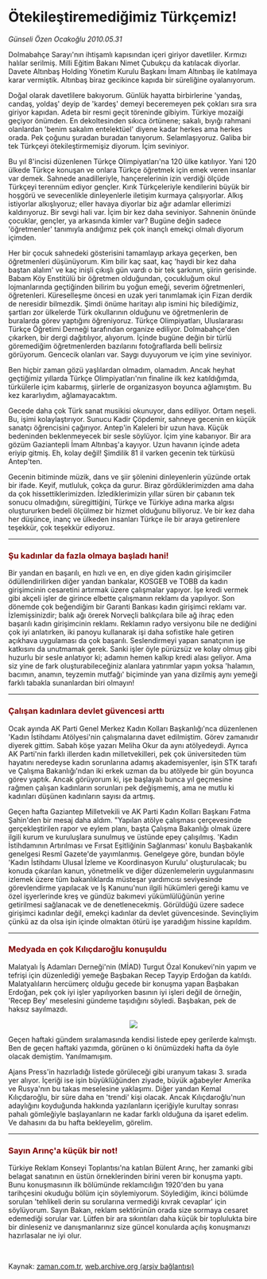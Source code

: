 # Ötekileştiremediğimiz Türkçemiz!

*Günseli Özen Ocakoğlu 2010.05.31*

<tr><td class="metin" colspan="2" style="padding-top: 20px; padding-left: 5px; ">Dolmabahçe Sarayı'nın ihtişamlı kapısından içeri giriyor davetliler. Kırmızı halılar serilmiş. Milli Eğitim Bakanı Nimet Çubukçu da katılacak diyorlar. Davete Altınbaş Holding Yönetim Kurulu Başkanı İmam Altınbaş ile katılmaya karar vermiştik. Altınbaş biraz gecikince kapıda bir süreliğine oyalanıyorum.</td></tr><tr><td class="metin" colspan="2" style="padding-top: 20px; padding-left: 5px; ">
<div id="haberMetinDiv"><p>
<p>Doğal olarak davetlilere bakıyorum. Günlük hayatta birbirlerine 'yandaş, candaş, yoldaş' deyip de 'kardeş' demeyi beceremeyen pek çokları sıra sıra giriyor kapıdan. Adeta bir resmi geçit töreninde gibiyim. Türkiye mozaiği geçiyor önümden. En dekoltesinden sıkıca örtünene; sakalı, bıyığı rahmani olanlardan 'benim sakalım entelektüel' diyene kadar herkes ama herkes orada. Pek çoğunu şuradan buradan tanıyorum. Selamlaşıyoruz. Galiba bir tek Türkçeyi ötekileştirmemişiz diyorum. İçim seviniyor.
<p>Bu yıl 8'incisi düzenlenen Türkçe Olimpiyatları'na 120 ülke katılıyor. Yani 120 ülkede Türkçe konuşan ve onlara Türkçe öğretmek için emek veren insanlar var demek. Sahnede anadilleriyle, hançerelerinin izin verdiği ölçüde Türkçeyi terennüm ediyor gençler. Kırık Türkçeleriyle kendilerini büyük bir hoşgörü ve sevecenlikle dinleyenlerle iletişim kurmaya çalışıyorlar. Alkış istiyorlar alkışlıyoruz; eller havaya diyorlar biz ağır adamlar ellerimizi kaldırıyoruz. Bir sevgi hali var. İçim bir kez daha seviniyor. Sahnenin önünde çocuklar, gençler, ya arkasında kimler var? Bugüne değin sadece 'öğretmenler' tanımıyla andığımız pek çok inançlı emekçi olmalı diyorum içimden. 
<p>Her bir çocuk sahnedeki gösterisini tamamlayıp arkaya geçerken, ben öğretmenleri düşünüyorum. Kim bilir kaç saat, kaç 'haydi bir kez daha baştan alalım' ve kaç inişli çıkışlı gün vardı o bir tek şarkının, şiirin gerisinde. Babam Köy Enstitülü bir öğretmen olduğundan, çocukluğum okul lojmanlarında geçtiğinden bilirim bu yoğun emeği, severim öğretmenleri, öğretenleri. Küreselleşme öncesi en uzak yeri tanımlamak için Fizan derdik de neresidir bilmezdik. Şimdi önüme haritayı alıp ismini hiç bilediğimiz, şartları zor ülkelerde Türk okullarının olduğunu ve öğretmenlerin de buralarda görev yaptığını öğreniyoruz. Türkçe Olimpiyatları, Uluslararası Türkçe Öğretimi Derneği tarafından organize ediliyor. Dolmabahçe'den çıkarken, bir dergi dağıtılıyor, alıyorum. İçinde bugüne değin bir türlü göremediğim öğretmenlerden bazılarını fotoğraflarda belli belirsiz görüyorum. Gencecik olanları var. Saygı duyuyorum ve içim yine seviniyor.
<p>Ben hiçbir zaman gözü yaşlılardan olmadım, olamadım. Ancak heyhat geçtiğimiz yıllarda Türkçe Olimpiyatları'nın finaline ilk kez katıldığımda, türkülerle içim kabarmış, şiirlerle de organizasyon boyunca ağlamıştım. Bu kez kararlıydım, ağlamayacaktım.
<p>Gecede daha çok Türk sanat musikisi okunuyor, dans ediliyor. Ortam neşeli. Bu, işimi kolaylaştırıyor. Sunucu Kadir Çöpdemir, sahneye gecenin en küçük sanatçı öğrencisini çağırıyor. Antep'in Kaleleri bir uzun hava. Küçük bedeninden beklenmeyecek bir sesle söylüyor. İçim yine kabarıyor. Bir ara gözüm Gaziantepli İmam Altınbaş'a kayıyor. Uzun havanın içinde adeta eriyip gitmiş. Eh, kolay değil! Şimdilik 81 il varken gecenin tek türküsü Antep'ten.
<p>Gecenin bitiminde müzik, dans ve şiir şölenini dinleyenlerin yüzünde ortak bir ifade. Keyif, mutluluk, çokça da gurur. Biraz gördüklerimizden ama daha da çok hissettiklerimizden. İzlediklerimizin yıllar süren bir çabanın tek sonucu olmadığını, süregittiğini, Türkçe ve Türkiye adına marka algısı oluştururken bedeli ölçülmez bir hizmet olduğunu biliyoruz. Ve bir kez daha her düşünce, inanç ve ülkeden insanları Türkçe ile bir araya getirenlere teşekkür, çok teşekkür ediyoruz.
<hr/>
<h3><font color="#800000">Şu kadınlar da fazla olmaya başladı hani! 
</font></h3>
<p>Bir yandan en başarılı, en hızlı ve en, en diye giden kadın girişimciler ödüllendirilirken diğer yandan bankalar, KOSGEB ve TOBB da kadın girişimcinin cesaretini artırmak üzere çalışmalar yapıyor. İşe kredi vermek gibi akçeli işler de girince elbette çalışmanın reklamı da yapılıyor. Son dönemde çok beğendiğim bir Garanti Bankası kadın girişimci reklamı var. İzlemişsinizdir; balık ağı örerek Norveçli balıkçılara bile ağ ihraç eden başarılı kadın girişimcinin reklamı. Reklamın radyo versiyonu bile ne dediğini çok iyi anlatırken, iki panoyu kullanarak işi daha sofistike hale getiren açıkhava uygulaması da çok başarılı. Seslendirmeyi yapan sanatçının işe katkısını da unutmamak gerek. Sanki işler öyle pürüzsüz ve kolay olmuş gibi huzurlu bir sesle anlatıyor ki; adamın hemen kalkıp kredi alası geliyor. Ama siz yine de fark oluşturabileceğiniz alanlara yatırımlar yapın yoksa 'halamın, bacımın, anamın, teyzemin mutfağı' biçiminde yan yana dizilmiş aynı yemeği farklı tabakla sunanlardan biri olmayın!
<hr/>
<h3><font color="#800000">Çalışan kadınlara devlet güvencesi arttı
</font></h3>
<p>Ocak ayında AK Parti Genel Merkez Kadın Kolları Başkanlığı'nca düzenlenen 'Kadın İstihdamı Atölyesi'nin çalışmalarına davet edilmiştim. Görev zamanıdır diyerek gittim. Sabah köşe yazarı Meliha Okur da aynı atölyedeydi. Ayrıca AK Parti'nin farklı illerden kadın milletvekilleri, pek çok üniversiteden tüm hayatını neredeyse kadın sorunlarına adamış akademisyenler, işin STK tarafı ve Çalışma Bakanlığı'ndan iki erkek uzman da bu atölyede bir gün boyunca görev yaptık. Ancak görüyorum ki, işe başlayalı bunca yıl geçmesine rağmen çalışan kadınların sorunları pek değişmemiş, ama ne mutlu ki kadınları düşünen kadınların sayısı da artmış.
<p>Geçen hafta Gaziantep Milletvekili ve AK Parti Kadın Kolları Başkanı Fatma Şahin'den bir mesaj daha aldım. "Yapılan atölye çalışması çerçevesinde gerçekleştirilen rapor ve eylem planı, başta Çalışma Bakanlığı olmak üzere ilgili kurum ve kuruluşlara sunulmuş ve üstünde epey çalışılmış. 'Kadın İstihdamının Artırılması ve Fırsat Eşitliğinin Sağlanması' konulu Başbakanlık genelgesi Resmî Gazete'de yayımlanmış. Genelgeye göre, bundan böyle 'Kadın İstihdamı Ulusal İzleme ve Koordinasyon Kurulu' oluşturulacak; bu konuda çıkarılan kanun, yönetmelik ve diğer düzenlemelerin uygulanmasını izlemek üzere tüm bakanlıklarda müsteşar yardımcısı seviyesinde görevlendirme yapılacak ve İş Kanunu'nun ilgili hükümleri gereği kamu ve özel işyerlerinde kreş ve gündüz bakımevi yükümlülüğünün yerine getirilmesi sağlanacak ve de denetlenecekmiş. Görüldüğü üzere sadece girişimci kadınlar değil, emekçi kadınlar da devlet güvencesinde. Sevinçliyim çünkü az da olsa işin içinde olmaktan ötürü işe yaradığım hissine kapıldım.
<hr/>
<h3><font color="#800000">Medyada en çok Kılıçdaroğlu konuşuldu </font></h3>
<p>Malatyalı İş Adamları Derneği'nin (MİAD) Turgut Özal Konukevi'nin yapım ve tefrişi için düzenlediği yemeğe Başbakan Recep Tayyip Erdoğan da katıldı. Malatyalıların hercümerç olduğu gecede bir konuşma yapan Başbakan Erdoğan, pek çok iyi işler yapılıyorken basının iyi işleri değil de örneğin, 'Recep Bey' meselesini gündeme taşıdığını söyledi. Başbakan, pek de haksız sayılmazdı. 
<p>
<p align="center">
<img border="0" src="http://web.archive.org/web/20100602083015im_/http://medya.zaman.com.tr/2010/05/31/gunseli.png"/>
<p>Geçen haftaki gündem sıralamasında kendisi listede epey gerilerde kalmıştı. Ben de geçen haftaki yazımda, görünen o ki önümüzdeki hafta da öyle olacak demiştim. Yanılmamışım.
<p>Ajans Press'in hazırladığı listede görüleceği gibi uranyum takası 3. sırada yer alıyor. İçeriği ise işin büyüklüğünden ziyade, büyük ağabeyler Amerika ve Rusya'nın bu takas meselesine yaklaşımı. Diğer yandan Kemal Kılıçdaroğlu, bir süre daha en 'trendi' kişi olacak. Ancak Kılıçdaroğlu'nun adaylığını koyduğunda hakkında yazılanların içeriğiyle kurultay sonrası pahalı gömleğiyle başlayanların ne kadar farklı olduğuna da işaret edelim. Ve dahasını da bu hafta bekleyelim, görelim.
<hr/>
<h3><font color="#800000">Sayın Arınç'a küçük bir not! </font></h3>
<p>Türkiye Reklam Konseyi Toplantısı'na katılan Bülent Arınç, her zamanki gibi belagat sanatının en üstün örneklerinden birini veren bir konuşma yaptı. Bunu konuşmasının ilk bölümünde reklamcılığın 1920'den bu yana tarihçesini okuduğu bölüm için söylemiyorum. Söylediğim, ikinci bölümde sorulan 'tehlikeli derin su sorularına vermediği kıvrak cevaplar' için söylüyorum. Sayın Bakan, reklam sektörünün orada size sormaya cesaret edemediği sorular var. Lütfen bir ara sıkıntıları daha küçük bir toplulukta bire bir dinleseniz ve danışmanlarınız size güncel konularda açılış konuşmanızı hazırlasalar ne iyi olur.
<p>
<p></p>
</p></p></p></p></p></p></p></p></p></p></p></p></p></p></p></p></p></div>
<br/></td></tr>

Kaynak: [zaman.com.tr](http://zaman.com.tr/yazar.do?yazino=989934), [web.archive.org (arşiv bağlantısı)](http://web.archive.org/web/20100602083015/http://www.zaman.com.tr:80/yazar.do?yazino=989934)
